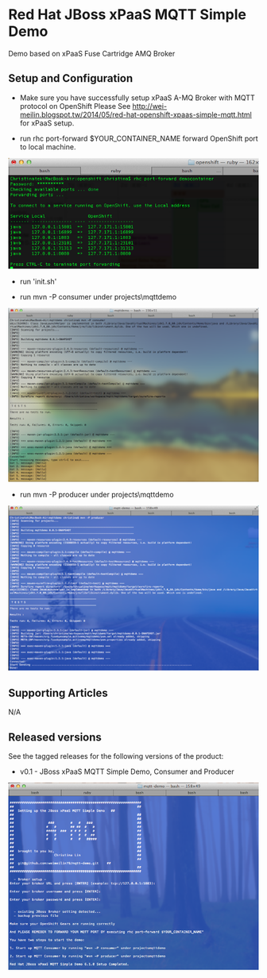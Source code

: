 Red Hat JBoss xPaaS MQTT Simple Demo 
=====================================================================

Demo based on xPaaS Fuse Cartridge AMQ Broker

Setup and Configuration
-----------------------

- Make sure you have successfully setup xPaaS A-MQ Broker with MQTT protocol on OpenShift
Please See http://wei-meilin.blogspot.tw/2014/05/red-hat-openshift-xpaas-simple-mqtt.html for xPaaS setup.

- run rhc port-forward $YOUR_CONTAINER_NAME forward OpenShift port to local machine.   

![port forward](https://github.com/weimeilin79/mqtt-demo/blob/master/docs/rhc.png)

- run 'init.sh' 

- run mvn -P consumer under projects\mqttdemo

![consumer](https://github.com/weimeilin79/mqtt-demo/blob/master/docs/consumer.png?raw=true)

- run mvn -P producer under projects\mqttdemo

![Producer](https://github.com/weimeilin79/mqtt-demo/blob/master/docs/producer.png?raw=true)

Supporting Articles
-------------------
N/A

Released versions
-----------------

See the tagged releases for the following versions of the product:

- v0.1 - JBoss xPaaS MQTT Simple Demo, Consumer and Producer

![init](https://github.com/weimeilin79/mqtt-demo/blob/master/docs/init.png)



